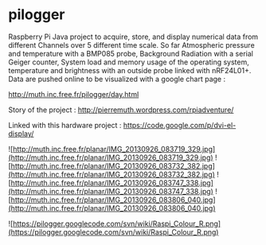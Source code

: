 # pilogger
Raspberry Pi Java project to acquire, store, and display numerical data from different Channels over 5 different time scale. So far Atmospheric pressure and temperature with a BMP085 probe, Background Radiation with a serial Geiger counter, System load and memory usage of the operating system, temperature and brightness with an outside probe linked with nRF24L01+. Data are pushed online to be visualized with a google chart page :

http://muth.inc.free.fr/pilogger/day.html

Story of the project :
http://pierremuth.wordpress.com/rpiadventure/

Linked with this hardware project :
https://code.google.com/p/dvi-el-display/

![http://muth.inc.free.fr/planar/IMG_20130926_083719_329.jpg](http://muth.inc.free.fr/planar/IMG_20130926_083719_329.jpg)
![http://muth.inc.free.fr/planar/IMG_20130926_083732_382.jpg](http://muth.inc.free.fr/planar/IMG_20130926_083732_382.jpg)
![http://muth.inc.free.fr/planar/IMG_20130926_083747_338.jpg](http://muth.inc.free.fr/planar/IMG_20130926_083747_338.jpg)
![http://muth.inc.free.fr/planar/IMG_20130926_083806_040.jpg](http://muth.inc.free.fr/planar/IMG_20130926_083806_040.jpg)

![https://pilogger.googlecode.com/svn/wiki/Raspi_Colour_R.png](https://pilogger.googlecode.com/svn/wiki/Raspi_Colour_R.png)
